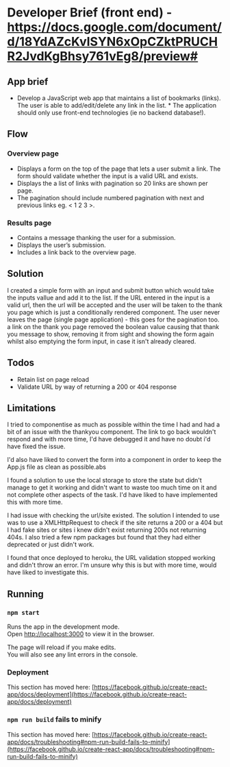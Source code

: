 # Developer Brief (front end) - https://docs.google.com/document/d/18YdAZcKvISYN6xOpCZktPRUCHR2JvdKgBhsy761vEg8/preview#

## App brief
* Develop a JavaScript web app that maintains a list of bookmarks (links). The user is able to add/edit/delete any link in the list.  * The application should only use front-end technologies (ie no backend database!).

## Flow
### Overview page 
* Displays a form on the top of the page that lets a user submit a link. The form should validate whether the input is a valid URL and exists.
* Displays the a list of links with pagination so 20 links are shown per page. 
* The pagination should include numbered pagination with next and previous links eg. < 1 2 3 >.

### Results page
* Contains a message thanking the user for a submission.
* Displays the user’s submission.
* Includes a link back to the overview page.

## Solution
I created a simple form with an input and submit button which would take the inputs vallue and add it to the list. 
If the URL entered in the input is a valid url, then the url will be accepted and the user will be taken to the thank you page which is just a conditionally rendered component. The user never leaves the page (single page application) - this goes for the pagination too.
a link on the thank you page removed the boolean value causing that thank you message to show, removing it from sight and showing the form again whilst also emptying the form input, in case it isn't already cleared.

## Todos
* Retain list on page reload
* Validate URL by way of returning a 200 or 404 response

## Limitations
I tried to componentise as much as possible within the time I had and had a bit of an issue with the thankyou component. The link to go back wouldn't respond and with more time, I'd have debugged it and have no doubt i'd have fixed the issue.

I'd also have liked to convert the form into a component in order to keep the App.js file as clean as possible.abs

I found a solution to use the local storage to store the state but didn't manage to get it working and didn't want to waste too much time on it and not complete other aspects of the task. I'd have liked to have implemented this with more time.

I had issue with checking the url/site existed. The solution I intended to use was to use a XMLHttpRequest to check if the site returns a 200 or a 404 but I had fake sites or sites i knew didn't exist returning 200s not returning 404s. I also tried a few npm packages but found that they had either deprecated or just didn't work.

I found that once deployed to heroku, the URL validation stopped working and didn't throw an error. I'm unsure why this is but with more time, would have liked to investigate this.

## Running
### `npm start`

Runs the app in the development mode.\
Open [http://localhost:3000](http://localhost:3000) to view it in the browser.

The page will reload if you make edits.\
You will also see any lint errors in the console.

### Deployment

This section has moved here: [https://facebook.github.io/create-react-app/docs/deployment](https://facebook.github.io/create-react-app/docs/deployment)

### `npm run build` fails to minify

This section has moved here: [https://facebook.github.io/create-react-app/docs/troubleshooting#npm-run-build-fails-to-minify](https://facebook.github.io/create-react-app/docs/troubleshooting#npm-run-build-fails-to-minify)
